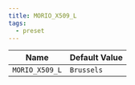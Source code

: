 ```yaml
---
title: MORIO_X509_L
tags:
  - preset
---
```


<!-- MORIO_AUTO_GENERATED_CONTENT_STARTS - Manual changes made below will be overwritten -->

| Name           | Default Value |
| -------------- | ------------- |
| `MORIO_X509_L` | `Brussels`    |

<!-- MORIO_AUTO_GENERATED_CONTENT_ENDS - Manual changes made above will be overwritten -->

